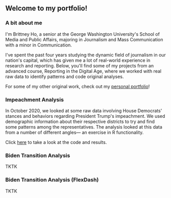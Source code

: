 ## Welcome to my portfolio!

### A bit about me

I'm Brittney Ho, a senior at the George Washington University's School of Media and Public Affairs, majoring in Journalism and Mass Communication with a minor in Communication.

I've spent the past four years studying the dynamic field of journalism in our nation's capital, which has given me a lot of real-world experience in research and reporting. Below, you'll find some of my projects from an advanced course, Reporting in the Digital Age, where we worked with real raw data to identify patterns and code original analyses. 

For some of my other original work, check out my [personal portfolio](https://brittneyho.wixsite.com/portfolio)!


### Impeachment Analysis

In October 2020, we looked at some raw data involving House Democrats' stances and behaviors regarding President Trump's impeachment. We used demographic information about their respective districts to try and find some patterns among the representatives. The analysis looked at this data from a number of different angles— an exercise in R functionality.

Click [here](https://brittneyho.github.io/Impeachment%20Analysis/) to take a look at the code and results.

### Biden Transition Analysis 

TKTK

### Biden Transition Analysis (FlexDash)

TKTK
